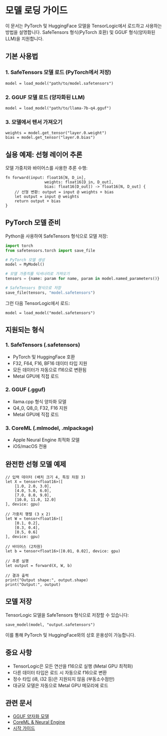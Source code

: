 # 모델 로딩 가이드

이 문서는 PyTorch 및 HuggingFace 모델을 TensorLogic에서 로드하고 사용하는 방법을 설명합니다. SafeTensors 형식(PyTorch 호환) 및 GGUF 형식(양자화된 LLM)을 지원합니다.

## 기본 사용법

### 1. SafeTensors 모델 로드 (PyTorch에서 저장)

```tensorlogic
model = load_model("path/to/model.safetensors")
```

### 2. GGUF 모델 로드 (양자화된 LLM)

```tensorlogic
model = load_model("path/to/llama-7b-q4.gguf")
```

### 3. 모델에서 텐서 가져오기

```tensorlogic
weights = model.get_tensor("layer.0.weight")
bias = model.get_tensor("layer.0.bias")
```

## 실용 예제: 선형 레이어 추론

모델 가중치와 바이어스를 사용한 추론 수행:

```tensorlogic
fn forward(input: float16[N, D_in],
                 weights: float16[D_in, D_out],
                 bias: float16[D_out]) -> float16[N, D_out] {
    // 선형 변환: output = input @ weights + bias
    let output = input @ weights
    return output + bias
}
```

## PyTorch 모델 준비

Python을 사용하여 SafeTensors 형식으로 모델 저장:

```python
import torch
from safetensors.torch import save_file

# PyTorch 모델 생성
model = MyModel()

# 모델 가중치를 딕셔너리로 가져오기
tensors = {name: param for name, param in model.named_parameters()}

# SafeTensors 형식으로 저장
save_file(tensors, "model.safetensors")
```

그런 다음 TensorLogic에서 로드:

```tensorlogic
model = load_model("model.safetensors")
```

## 지원되는 형식

### 1. SafeTensors (.safetensors)

- PyTorch 및 HuggingFace 호환
- F32, F64, F16, BF16 데이터 타입 지원
- 모든 데이터가 자동으로 f16으로 변환됨
- Metal GPU에 직접 로드

### 2. GGUF (.gguf)

- llama.cpp 형식 양자화 모델
- Q4_0, Q8_0, F32, F16 지원
- Metal GPU에 직접 로드

### 3. CoreML (.mlmodel, .mlpackage)

- Apple Neural Engine 최적화 모델
- iOS/macOS 전용

## 완전한 선형 모델 예제

```tensorlogic
// 입력 데이터 (배치 크기 4, 특징 차원 3)
let X = tensor<float16>([
    [1.0, 2.0, 3.0],
    [4.0, 5.0, 6.0],
    [7.0, 8.0, 9.0],
    [10.0, 11.0, 12.0]
], device: gpu)

// 가중치 행렬 (3 x 2)
let W = tensor<float16>([
    [0.1, 0.2],
    [0.3, 0.4],
    [0.5, 0.6]
], device: gpu)

// 바이어스 (2차원)
let b = tensor<float16>([0.01, 0.02], device: gpu)

// 추론 실행
let output = forward(X, W, b)

// 결과 출력
print("Output shape:", output.shape)
print("Output:", output)
```

## 모델 저장

TensorLogic 모델을 SafeTensors 형식으로 저장할 수 있습니다:

```tensorlogic
save_model(model, "output.safetensors")
```

이를 통해 PyTorch 및 HuggingFace와의 상호 운용성이 가능합니다.

## 중요 사항

- TensorLogic은 모든 연산을 f16으로 실행 (Metal GPU 최적화)
- 다른 데이터 타입은 로드 시 자동으로 f16으로 변환
- 정수 타입 (i8, i32 등)은 지원되지 않음 (부동소수점만)
- 대규모 모델은 자동으로 Metal GPU 메모리에 로드

## 관련 문서

- [GGUF 양자화 모델](gguf_quantization.md)
- [CoreML & Neural Engine](coreml_neural_engine.md)
- [시작 가이드](../claudedocs/getting_started.md)
